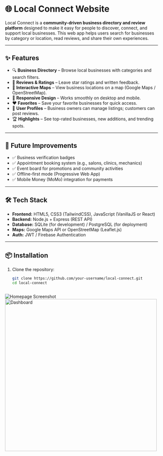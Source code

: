 # 🌐 Local Connect Website

Local Connect is a **community-driven business directory and review platform** designed to make it easy for people to discover, connect, and support local businesses.
This web app helps users search for businesses by category or location, read reviews, and share their own experiences.

---

## ✨ Features

- 🔍 **Business Directory** – Browse local businesses with categories and search filters.
- 📝 **Reviews & Ratings** – Leave star ratings and written feedback.
- 📍 **Interactive Maps** – View business locations on a map (Google Maps / OpenStreetMap).
- 📱 **Responsive Design** – Works smoothly on desktop and mobile.
- ❤️ **Favorites** – Save your favorite businesses for quick access.
- 👤 **User Profiles** – Business owners can manage listings; customers can post reviews.
- 🏆 **Highlights** – See top-rated businesses, new additions, and trending spots.

---

## 🚀 Future Improvements

- ✅ Business verification badges
- ✅ Appointment booking system (e.g., salons, clinics, mechanics)
- ✅ Event board for promotions and community activities
- ✅ Offline-first mode (Progressive Web App)
- ✅ Mobile Money (MoMo) integration for payments

---

## 🛠️ Tech Stack

- **Frontend:** HTML5, CSS3 (TailwindCSS), JavaScript (VanillaJS or React)
- **Backend:** Node.js + Express (REST API)
- **Database:** SQLite (for development) / PostgreSQL (for deployment)
- **Maps:** Google Maps API or OpenStreetMap (Leaflet.js)
- **Auth:** JWT / Firebase Authentication

---

## 📦 Installation

1. Clone the repository:
   ```bash
   git clone https://github.com/your-username/local-connect.git
   cd local-connect



![Homepage Screenshot](../images/local-connect.png)
<img src="//html_basic/images/local-connect.png" alt="Dashboard" width="500"/>
